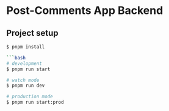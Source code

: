 # Post-Comments App Backend


## Project setup

```bash
$ pnpm install

```bash
# development
$ pnpm run start

# watch mode
$ pnpm run dev

# production mode
$ pnpm run start:prod
```
